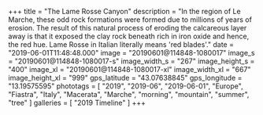 +++
title = "The Lame Rosse Canyon"
description = "In the region of Le Marche, these odd rock formations were formed due to millions of years of erosion. The result of this natural process of eroding the calcareous layer away is that it exposed the clay rock beneath rich in iron oxide and hence, the red hue. Lame Rosse in Italian literally means 'red blades'."
date = "2019-06-01T11:48:48.000"
image = "20190601@114848-1080017"
image_s = "20190601@114848-1080017-s"
image_width_s = "267"
image_height_s = "400"
image_xl = "20190601@114848-1080017-xl"
image_width_xl = "667"
image_height_xl = "999"
gps_latitude = "43.07638845"
gps_longitude = "13.19575595"
phototags = [ "2019", "2019-06", "2019-06-01", "Europe", "Fiastra", "Italy", "Macerata", "Marche", "morning", "mountain", "summer", "tree" ]
galleries = [ "2019 Timeline" ]
+++
